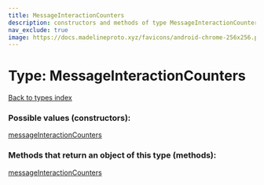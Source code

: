 ```yaml
---
title: MessageInteractionCounters
description: constructors and methods of type MessageInteractionCounters
nav_exclude: true
image: https://docs.madelineproto.xyz/favicons/android-chrome-256x256.png
---
```

# Type: MessageInteractionCounters
[Back to types index](index.md)



### Possible values (constructors):

[messageInteractionCounters](/API_docs/constructors/messageInteractionCounters.md)  



### Methods that return an object of this type (methods):



[messageInteractionCounters](/API_docs/constructors/messageInteractionCounters.md)  

